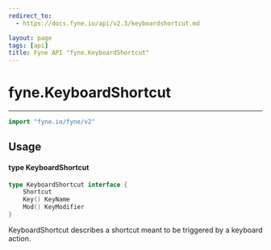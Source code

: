 ```yaml
---
redirect_to:
  - https://docs.fyne.io/api/v2.3/keyboardshortcut.md

layout: page
tags: [api]
title: Fyne API "fyne.KeyboardShortcut"
---
```



# fyne.KeyboardShortcut
---
```go
import "fyne.io/fyne/v2"
```

## Usage

#### type KeyboardShortcut

```go
type KeyboardShortcut interface {
	Shortcut
	Key() KeyName
	Mod() KeyModifier
}
```

KeyboardShortcut describes a shortcut meant to be triggered by a keyboard action.
